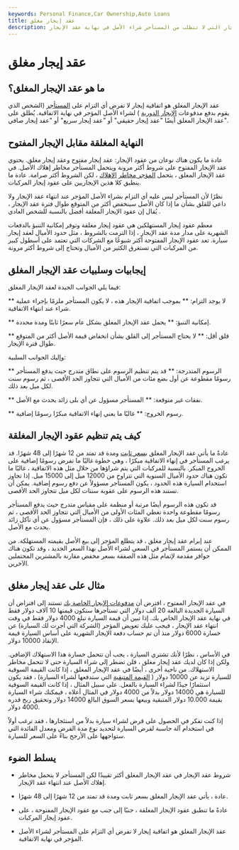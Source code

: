 ```yaml
---
keywords: Personal Finance,Car Ownership,Auto Loans
title: عقد إيجار مغلق
description: عقد الإيجار المغلق هو نوع من اتفاقية الإيجار التي لا تتطلب من المستأجر شراء الأصل في نهاية عقد الإيجار.
---
```


# عقد إيجار مغلق
## ما هو عقد الإيجار المغلق؟

عقد الإيجار المغلق هو اتفاقية إيجار لا تفرض أي التزام على [المستأجر](/lessee) (الشخص الذي يقوم بدفع مدفوعات [الإيجار الدورية](/lease) ) لشراء الأصل المؤجر في نهاية الاتفاقية. يُطلق على عقد الإيجار المغلق أيضًا "عقد إيجار حقيقي" أو "عقد إيجار سريع" أو "عقد إيجار صافي".

## النهاية المغلقة مقابل الإيجار المفتوح

عادة ما يكون هناك نوعان من عقود الإيجار: عقد إيجار مفتوح وعقد إيجار مغلق. يحتوي عقد الإيجار المفتوح على شروط أكثر مرونة ويتحمل المستأجر مخاطر إهلاك الأصل. في عقد الإيجار المغلق ، يتحمل [المؤجر مخاطر](/lessor) [الإهلاك](/depreciation) ، لكن الشروط أكثر صرامة. عادة ما ينطبق كلا هذين الإيجاريين على عقود إيجار المركبات.

نظرًا لأن المستأجر ليس عليه أي التزام بشراء الأصل المؤجر عند انتهاء عقد الإيجار ولا داعي للقلق بشأن ما إذا كان الأصل سينخفض أكثر من المتوقع طوال فترة عقد الإيجار ، يُقال إن عقود الإيجار المغلقة أفضل بالنسبة للشخص العادي .

معظم عقود إيجار المستهلكين هي عقود إيجار مغلقة وتوفر إمكانية التنبؤ بالدفعات الشهرية على مدار مدة عقد الإيجار ، إذا التزمت بالشروط ، مثل حدود الأميال لعقد إيجار سيارة. تعد عقود الإيجار المفتوحة أكثر شيوعًا مع الشركات التي تعتمد على أسطول كبير من المركبات التي تستغرق الكثير من الأميال وتحتاج إلى شروط أكثر مرونة.

## إيجابيات وسلبيات عقد الإيجار المغلق

فيما يلي الجوانب الجيدة لعقد الإيجار المغلق:

** لا يوجد التزام: ** بموجب اتفاقية الإيجار هذه ، لا يكون المستأجر ملزمًا بإجراء عملية شراء عند انتهاء الاتفاقية.

** إمكانية التنبؤ: ** يحمل عقد الإيجار المغلق بشكل عام سعرًا ثابتًا ومدة محددة.

** قلق أقل: ** لا يحتاج المستأجر إلى القلق بشأن انخفاض قيمة الأصل أكثر من المتوقع طوال فترة الإيجار.

وإليك الجوانب السلبية:

** الرسوم المتدرجة: ** قد يتم تنظيم الرسوم على نطاق متدرج حيث يدفع المستأجر رسومًا مقطوعة عن أول بضع مئات من الأميال التي تتجاوز الحد الأقصى ، ثم رسوم سنت لكل ميل بعد ذلك.

** نفقات غير متوقعة: ** المستأجر مسؤول عن أي بلى زائد يحدث مع الأصل.

** رسوم الخروج: ** غالبًا ما يعني إنهاء الاتفاقية مبكرًا رسومًا إضافية.

## كيف يتم تنظيم عقود الإيجار المغلقة

عادةً ما يأتي عقد الإيجار المغلق [بسعر ثابت](/fixedinterestrate) ومدة قد تمتد من 12 شهرًا إلى 48 شهرًا. قد يرغب المستأجر في إنهاء الاتفاقية مبكرًا ، وهي خطوة غالبًا ما تفرض رسومًا إضافية على الخروج المبكر. بالنسبة للمركبات التي يتم شراؤها من خلال مثل هذه الاتفاقية ، غالبًا ما تكون هناك حدود الأميال السنوية التي تتراوح من 12000 ميل إلى 15000 ميل. إذا تجاوز استخدام السيارة هذه الحدود ، يكون المستأجر مسؤولاً عن دفع رسوم إضافية. يمكن أن تستند هذه الرسوم على عقوبة سنتات لكل ميل تتجاوز الحد الأقصى.

قد تكون هذه الرسوم أيضًا مرتبة أو منظمة على مقياس متدرج حيث يدفع المستأجر رسومًا مقطوعة واحدة تغطي المئات الأولى من الأميال التي تتجاوز الحد الأقصى ، ثم رسوم سنت لكل ميل بعد ذلك. علاوة على ذلك ، فإن المستأجر مسؤول عن أي تآكل زائد يحدث مع الأصل.

عند إبرام عقد إيجار مغلق ، قد يتطلع المؤجر إلى بيع الأصل بقيمته المستهلكة. من الممكن أن يستمر المستأجر في السعي لشراء الأصل بهذا السعر الجديد ، وقد تكون هناك حوافز مقدمة لإتمام مثل هذه الصفقة بسعر مخفض مقارنة بالمشترين المحتملين الآخرين.

## مثال على عقد إيجار مغلق

في عقد الإيجار المفتوح ، افترض أن [مدفوعات الإيجار الخاصة بك](/lease-payments) تستند إلى افتراض أن السيارة الجديدة البالغة 20 ألف دولار التي تستأجرها ستكون قيمتها 10 آلاف دولار فقط في نهاية عقد الإيجار الخاص بك. إذا تبين أن قيمة السيارة تبلغ 4000 دولار فقط في وقت انتهاء عقد الإيجار ، فيجب عليك تعويض المؤجر (الشركة التي أجرت لك السيارة) عن خسارة 6000 دولار منذ أن تم حساب دفعة الإيجار الشهرية على أساس السيارة قيمة الإنقاذ 10000 دولار.

في الأساس ، نظرًا لأنك تشتري السيارة ، يجب أن تتحمل خسارة هذا الاستهلاك الإضافي. ولكن إذا كان لديك عقد إيجار مغلق ، فلن تضطر إلى شراء السيارة حتى لا تتحمل مخاطر الاستهلاك. من ناحية أخرى ، أيضًا في عقد الإيجار المغلق ، إذا كانت القيمة السوقية للسيارة تزيد عن 10000 دولار ( [القيمة المتبقية](/residual-value) التي ستدفعها لشراء السيارة) ، فقد يكون استثمارًا جيدًا لشراء السيارة بالفعل. على سبيل المثال ، إذا كانت القيمة السوقية للسيارة هي 14000 دولار بدلاً من 4000 دولار في المثال أعلاه ، فيمكنك شراء السيارة بقيمة 10.000 دولار المتبقية وبيعها بسعر السوق البالغ 14000 دولار وتحقيق ربح قدره 4000 دولار.

إذا كنت تفكر في الحصول على قرض لشراء سيارة بدلاً من استئجارها ، فقد ترغب أولاً في استخدام آلة حاسبة لقرض السيارة لتحديد نوع مدة القرض ومعدل الفائدة التي ستواجهها على الأرجح بناءً على السعر للسيارة.

## يسلط الضوء

- شروط عقد الإيجار في عقد الإيجار المغلق أكثر تقييدًا لكن المستأجر لا يتحمل مخاطر إهلاك الأصل عند انتهاء عقد الإيجار.

- عادة ، يأتي عقد الإيجار المغلق بسعر ثابت ومدة قد تمتد من 12 شهرًا إلى 48 شهرًا.

- عادةً ما تنطبق عقود الإيجار المغلقة ، جنبًا إلى جنب مع عقود الإيجار المفتوحة ، على عقود إيجار المركبات.

- عقد الإيجار المغلق هو اتفاقية إيجار لا تفرض أي التزام على المستأجر لشراء الأصل المؤجر في نهاية الاتفاقية.

